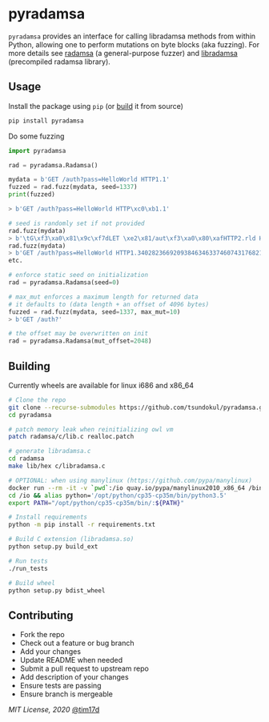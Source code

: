 pyradamsa
==========================

`pyradamsa` provides an interface for calling libradamsa methods from within Python, allowing one to perform mutations on byte blocks (aka fuzzing). For more details see [radamsa](https://gitlab.com/akihe/radamsa) (a general-purpose fuzzer) and [libradamsa](https://github.com/andreafioraldi/libradamsa) (precompiled radamsa library).

## Usage

Install the package using `pip` (or [build](#building) it from source)
```bash
pip install pyradamsa
```

Do some fuzzing
```python
import pyradamsa

rad = pyradamsa.Radamsa()

mydata = b'GET /auth?pass=HelloWorld HTTP1.1'
fuzzed = rad.fuzz(mydata, seed=1337)
print(fuzzed)

> b'GET /auth?pass=HelloWorld HTTP\xc0\xb1.1'

# seed is randomly set if not provided
rad.fuzz(mydata)
> b'\tG\xf3\xa0\x81\x9c\xf7dLET \xe2\x81/aut\xf3\xa0\x80\xafHTTP2.rld HTTP2.rld HTTP3.2\xe1\xa0\x8e9'
rad.fuzz(mydata)
> b'GET /auth?pass=HelloWorld HTTP1.340282366920938463463374607431768211455'
etc.

# enforce static seed on initialization
rad = pyradamsa.Radamsa(seed=0)

# max_mut enforces a maximum length for returned data
# it defaults to (data length + an offset of 4096 bytes)
fuzzed = rad.fuzz(mydata, seed=1337, max_mut=10)
> b'GET /auth?'

# the offset may be overwritten on init
rad = pyradamsa.Radamsa(mut_offset=2048)
```

## Building
Currently wheels are available for linux i686 and x86_64
```sh
# Clone the repo
git clone --recurse-submodules https://github.com/tsundokul/pyradamsa.git
cd pyradamsa

# patch memory leak when reinitializing owl vm
patch radamsa/c/lib.c realloc.patch

# generate libradamsa.c
cd radamsa
make lib/hex c/libradamsa.c

# OPTIONAL: when using manylinux (https://github.com/pypa/manylinux)
docker run --rm -it -v `pwd`:/io quay.io/pypa/manylinux2010_x86_64 /bin/bash
cd /io && alias python='/opt/python/cp35-cp35m/bin/python3.5'
export PATH="/opt/python/cp35-cp35m/bin/:${PATH}"

# Install requirements
python -m pip install -r requirements.txt

# Build C extension (libradamsa.so)
python setup.py build_ext

# Run tests
./run_tests

# Build wheel
python setup.py bdist_wheel
```

## Contributing
* Fork the repo
* Check out a feature or bug branch
* Add your changes
* Update README when needed
* Submit a pull request to upstream repo
* Add description of your changes
* Ensure tests are passing
* Ensure branch is mergeable

_MIT License, 2020_ [@tim17d](https://twitter.com/tim17d)